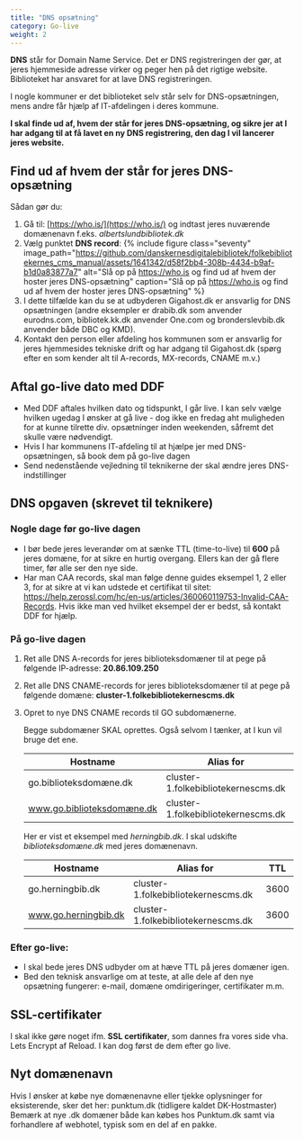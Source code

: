 ```yaml
---
title: "DNS opsætning"  
category: Go-live
weight: 2
---
```

**DNS** står for Domain Name Service. Det er DNS registreringen der gør, at jeres hjemmeside adresse virker og peger hen på det rigtige website. 
Biblioteket har ansvaret for at lave DNS registreringen. 

I nogle kommuner er det biblioteket selv står selv for DNS-opsætningen, mens andre får hjælp af IT-afdelingen i deres kommune.

**I skal finde ud af, hvem der står for jeres DNS-opsætning, og sikre jer at I har adgang til at få lavet en ny DNS registrering, den dag I vil lancerer jeres website.**

## Find ud af hvem der står for jeres DNS-opsætning
Sådan gør du:
1.	Gå til: [https://who.is/](https://who.is/) og indtast jeres nuværende domænenavn f.eks. *albertslundbibliotek.dk*
2.	Vælg punktet **DNS record**:
      {% include figure class="seventy" image_path="https://github.com/danskernesdigitalebibliotek/folkebibliotekernes_cms_manual/assets/1641342/d58f2bb4-308b-4434-b9af-b1d0a83877a7" alt="Slå op på https://who.is og find ud af hvem der hoster jeres DNS-opsætning" caption="Slå op på https://who.is og find ud af hvem der hoster jeres DNS-opsætning" %}
3.	I dette tilfælde kan du se at udbyderen Gigahost.dk er ansvarlig for DNS opsætningen (andre eksempler er drabib.dk som anvender eurodns.com, bibliotek.kk.dk anvender One.com og bronderslevbib.dk anvender både DBC og KMD).
4. Kontakt den person eller afdeling hos kommunen som er ansvarlig for jeres hjemmesides tekniske drift og har adgang til Gigahost.dk (spørg efter en som kender alt til A-records, MX-records, CNAME m.v.)

## Aftal go-live dato med DDF
- Med DDF aftales hvilken dato og tidspunkt, I går live.  I kan selv vælge hvilken ugedag I ønsker at gå live - dog ikke en fredag aht muligheden for at kunne tilrette div. opsætninger inden weekenden, såfremt det skulle være nødvendigt.
- Hvis I har kommunens IT-afdeling til at hjælpe jer med DNS-opsætningen, så book dem på go-live dagen
- Send nedenstående vejledning til teknikerne der skal ændre jeres DNS-indstillinger

## DNS opgaven (skrevet til teknikere)
### Nogle dage før go-live dagen
 - I bør bede jeres leverandør om at sænke TTL (time-to-live) til **600** på jeres domæne, for at sikre en hurtig overgang. Ellers kan der gå flere timer, før alle ser den nye side.
 - Har man CAA records, skal man følge denne guides eksempel 1, 2 eller 3, for at sikre at vi kan udstede et certifikat til sitet: https://help.zerossl.com/hc/en-us/articles/360060119753-Invalid-CAA-Records. Hvis ikke man ved hvilket eksempel der er bedst, så kontakt DDF for hjælp.
   
### På go-live dagen
1. Ret alle DNS A-records for jeres biblioteksdomæner til at pege på følgende IP-adresse: **20.86.109.250**

2. Ret alle DNS CNAME-records for jeres biblioteksdomæner til at pege på følgende domæne: **cluster-1.folkebibliotekernescms.dk**

3. Opret to nye DNS CNAME records til GO subdomænerne.

      Begge subdomæner SKAL oprettes. Også selvom I tænker, at I kun vil bruge det ene.
      
         
      | Hostname                   | Alias for                              | TTL  |
      |----------------------------|----------------------------------------|------|
      | go.biblioteksdomæne.dk     | cluster-1.folkebibliotekernescms.dk     | 3600 |
      | www.go.biblioteksdomæne.dk | cluster-1.folkebibliotekernescms.dk     | 3600 |
      
      
   Her er vist et eksempel med *herningbib.dk*. I skal  udskifte *biblioteksdomæne.dk* med jeres domænenavn.
      
      | Hostname                   | Alias for                              | TTL  |
      |----------------------------|----------------------------------------|------|
      | go.herningbib.dk    | cluster-1.folkebibliotekernescms.dk     | 3600 |
      | www.go.herningbib.dk | cluster-1.folkebibliotekernescms.dk     | 3600 |


### Efter go-live:
 - I skal bede jeres DNS udbyder om at hæve TTL på jeres domæner igen.
 - Bed den teknisk ansvarlige om at teste, at alle dele af den nye opsætning fungerer: e-mail, domæne omdirigeringer, certifikater m.m.

## SSL-certifikater
I skal ikke gøre noget ifm. **SSL certifikater**, som dannes fra vores side vha. Lets Encrypt af Reload. I kan dog først de dem efter go live.

## Nyt domænenavn
Hvis I ønsker at købe nye domænenavne eller tjekke oplysninger for eksisterende, sker det her: punktum.dk (tidligere kaldet DK-Hostmaster)
Bemærk at nye .dk domæner både kan købes hos Punktum.dk samt via forhandlere af webhotel, typisk som en del af en pakke. 
